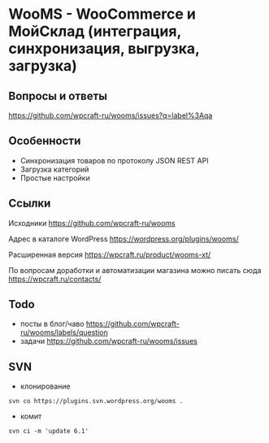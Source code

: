 # WooMS - WooCommerce и МойСклад (интеграция, синхронизация, выгрузка, загрузка)

## Вопросы и ответы

https://github.com/wpcraft-ru/wooms/issues?q=label%3Aqa 

## Особенности

*   Синхронизация товаров по протоколу JSON REST API
*   Загрузка категорий
*   Простые настройки

## Ссылки

Исходники https://github.com/wpcraft-ru/wooms

Адрес в каталоге WordPress https://wordpress.org/plugins/wooms/

Расширенная версия https://wpcraft.ru/product/wooms-xt/

По вопросам доработки и автоматизации магазина можно писать сюда https://wpcraft.ru/contacts/

## Todo
- посты в блог/чаво https://github.com/wpcraft-ru/wooms/labels/question
- задачи https://github.com/wpcraft-ru/wooms/issues


## SVN 

- клонирование
```
svn co https://plugins.svn.wordpress.org/wooms .
```

- комит
```
svn ci -m 'update 6.1'
```
